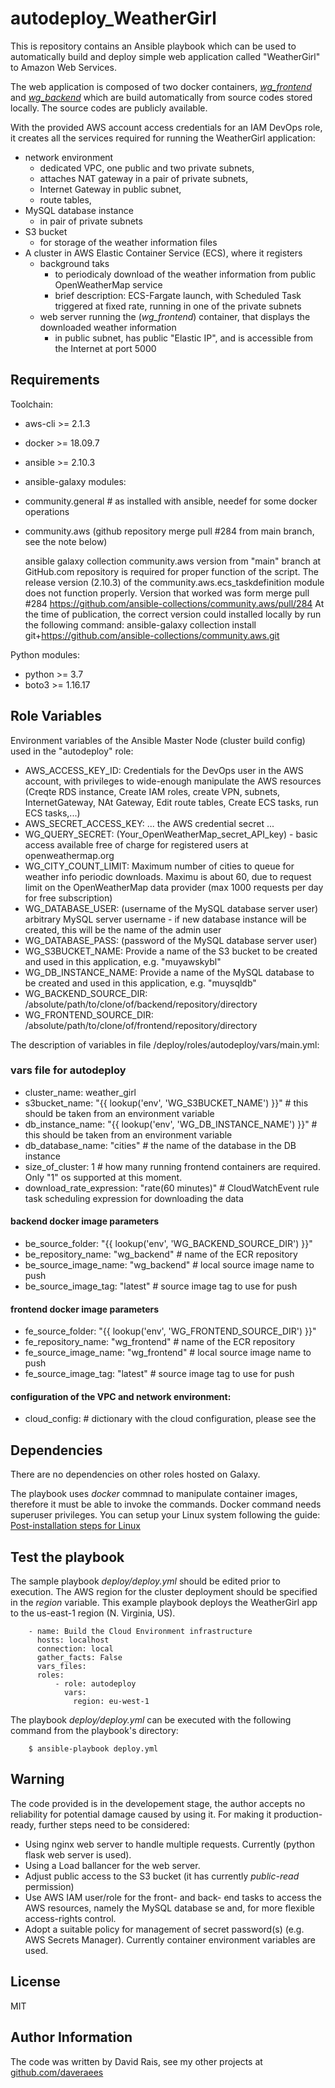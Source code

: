 autodeploy_WeatherGirl
=========

This is repository contains an Ansible playbook which can be used to automatically build and deploy simple web application called "WeatherGirl" to Amazon Web Services. 

The web application is composed of two docker containers, [*wg_frontend*](https://github.com/daveraees/WeatherGirl-frontend) and [*wg_backend*](https://github.com/daveraees/WeatherGirl-backend) which are build automatically from source codes stored locally.  The source codes are publicly available.

With the provided AWS account access credentials for an IAM DevOps role, it creates all the services required for running the WeatherGirl application:
- network environment 
    - dedicated VPC, one public and two private subnets, 
    - attaches NAT gateway in a pair of private subnets, 
    - Internet Gateway in public subnet,
    - route tables, 
- MySQL database instance
    - in pair of private subnets
- S3 bucket
    - for storage of the weather information files
- A cluster in AWS Elastic Container Service (ECS), where it registers
    - background taks 
        - to periodicaly download of the weather information from public OpenWeatherMap service 
        - brief description: ECS-Fargate launch, with Scheduled Task triggered at fixed rate, running in one of the private subnets
    - web server running the (*wg_frontend*) container, that displays the downloaded weather information
        - in public subnet, has public "Elastic IP", and is accessible from the Internet at port 5000 
        

Requirements
------------
Toolchain:

- aws-cli >= 2.1.3
- docker >= 18.09.7
- ansible >= 2.10.3
- ansible-galaxy modules:
- community.general # as installed with ansible, needef for some docker operations
- community.aws (github repository merge pull #284 from main branch, see the note below)

    ansible galaxy collection community.aws version from "main" branch at GitHub.com repository is required for proper function of the script. The release version (2.10.3) of the community.aws.ecs_taskdefinition module does not function properly. Version that worked was form merge pull #284 
    https://github.com/ansible-collections/community.aws/pull/284
    At the time of publication, the correct version could installed locally by run the following command:
        ansible-galaxy collection install git+https://github.com/ansible-collections/community.aws.git


Python modules:

- python >= 3.7
- boto3 >= 1.16.17


Role Variables
--------------

Environment variables of the Ansible Master Node (cluster build config) used in the "autodeploy" role:

- AWS_ACCESS_KEY_ID: Credentials for the DevOps user in the AWS account, with privileges to wide-enough manipulate the AWS resources (Creqte RDS instance, Create IAM roles, create VPN, subnets, InternetGateway, NAt Gateway, Edit route tables, Create ECS tasks, run ECS tasks,...)
- AWS_SECRET_ACCESS_KEY: ... the AWS credential secret ...
- WG_QUERY_SECRET: (Your_OpenWeatherMap_secret_API_key) - basic access available free of charge for registered users at openweathermap.org
- WG_CITY_COUNT_LIMIT: Maximum number of cities to queue for weather info periodic downloads. Maximu is about 60, due to request limit on the OpenWeatherMap data provider (max 1000 requests per day for free subscription)
- WG_DATABASE_USER: (username of the MySQL database server user) arbitrary MySQL server username - if new database instance will be created, this will be the name of the admin user
- WG_DATABASE_PASS: (password of the MySQL database server user)
- WG_S3BUCKET_NAME: Provide a name of the S3 bucket to be created and used in this application, e.g. "muyawskybl"
- WG_DB_INSTANCE_NAME: Provide a name of the MySQL database to be created and used in this application, e.g. "muysqldb"
- WG_BACKEND_SOURCE_DIR: /absolute/path/to/clone/of/backend/repository/directory
- WG_FRONTEND_SOURCE_DIR: /absolute/path/to/clone/of/frontend/repository/directory
 
The description of variables in file /deploy/roles/autodeploy/vars/main.yml:
### vars file for autodeploy
- cluster_name: weather_girl
- s3bucket_name: "{{ lookup('env', 'WG_S3BUCKET_NAME') }}" # this should be taken from an environment variable
- db_instance_name: "{{ lookup('env', 'WG_DB_INSTANCE_NAME') }}" # this should be taken from an environment variable
- db_database_name: "cities" # the name of the database in the DB instance
- size_of_cluster: 1 # how many running frontend containers are required. Only "1" os supported at this moment.
- download_rate_expression: "rate(60 minutes)" # CloudWatchEvent rule task scheduling expression for downloading the data

#### backend docker image parameters
- be_source_folder: "{{ lookup('env', 'WG_BACKEND_SOURCE_DIR') }}"
- be_repository_name: "wg_backend" # name of the ECR repository
- be_source_image_name: "wg_backend" # local source image name to push
- be_source_image_tag: "latest" # source image tag to use for push

#### frontend docker image parameters
- fe_source_folder: "{{ lookup('env', 'WG_FRONTEND_SOURCE_DIR') }}"
- fe_repository_name: "wg_frontend" # name of the ECR repository
- fe_source_image_name: "wg_frontend" # local source image name to push
- fe_source_image_tag: "latest" # source image tag to use for push

#### configuration of the VPC and network environment:
- cloud_config: # dictionary with the cloud configuration, please see the 

Dependencies
------------

There are no dependencies on other roles hosted on Galaxy. 

The playbook uses *docker* commnad to manipulate container images, therefore it must be able to invoke the commands. Docker command needs superuser privileges. You can setup your Linux system following the guide: [Post-installation steps for Linux](https://docs.docker.com/engine/install/linux-postinstall/)

Test the playbook
----------------
The sample playbook *deploy/deploy.yml* should be edited prior to execution. The AWS region for the cluster deployment should be specified in the *region* variable. This example playbook deploys the WeatherGirl app to the us-east-1 region (N. Virginia, US).

        - name: Build the Cloud Environment infrastructure
          hosts: localhost
          connection: local
          gather_facts: False
          vars_files:
          roles:
              - role: autodeploy
                vars:
                  region: eu-west-1

The playbook *deploy/deploy.yml* can be executed with the following command from the playbook's directory:

        $ ansible-playbook deploy.yml

Warning
------------
The code provided is in the developement stage, the author accepts no reliability for potential damage caused by using it. For making it production-ready, further steps need to be considered:

- Using nginx web server to handle multiple requests. Currently (python flask web server is used).
- Using a Load ballancer for the web server.
- Adjust public access to the S3 bucket (it has currently *public-read* permission)
- Use AWS IAM user/role for the front- and back- end tasks to access the AWS resources, namely the MySQL database se and, for more flexible access-rights control. 
- Adopt a suitable policy for management of secret password(s) (e.g. AWS Secrets Manager). Currently container environment variables are used.
      
License
-------

MIT

Author Information
------------------

The code was written by David Rais, see my other projects at [github.com/daveraees](https://github.com/daveraees)
